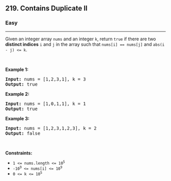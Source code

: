 <h2>219. Contains Duplicate II</h2><h3>Easy</h3><hr><div style="user-select: auto;"><p style="user-select: auto;">Given an integer array <code style="user-select: auto;">nums</code> and an integer <code style="user-select: auto;">k</code>, return <code style="user-select: auto;">true</code> if there are two <strong style="user-select: auto;">distinct indices</strong> <code style="user-select: auto;">i</code> and <code style="user-select: auto;">j</code> in the array such that <code style="user-select: auto;">nums[i] == nums[j]</code> and <code style="user-select: auto;">abs(i - j) &lt;= k</code>.</p>

<p style="user-select: auto;">&nbsp;</p>
<p style="user-select: auto;"><strong style="user-select: auto;">Example 1:</strong></p>

<pre style="user-select: auto;"><strong style="user-select: auto;">Input:</strong> nums = [1,2,3,1], k = 3
<strong style="user-select: auto;">Output:</strong> true
</pre>

<p style="user-select: auto;"><strong style="user-select: auto;">Example 2:</strong></p>

<pre style="user-select: auto;"><strong style="user-select: auto;">Input:</strong> nums = [1,0,1,1], k = 1
<strong style="user-select: auto;">Output:</strong> true
</pre>

<p style="user-select: auto;"><strong style="user-select: auto;">Example 3:</strong></p>

<pre style="user-select: auto;"><strong style="user-select: auto;">Input:</strong> nums = [1,2,3,1,2,3], k = 2
<strong style="user-select: auto;">Output:</strong> false
</pre>

<p style="user-select: auto;">&nbsp;</p>
<p style="user-select: auto;"><strong style="user-select: auto;">Constraints:</strong></p>

<ul style="user-select: auto;">
	<li style="user-select: auto;"><code style="user-select: auto;">1 &lt;= nums.length &lt;= 10<sup style="user-select: auto;">5</sup></code></li>
	<li style="user-select: auto;"><code style="user-select: auto;">-10<sup style="user-select: auto;">9</sup> &lt;= nums[i] &lt;= 10<sup style="user-select: auto;">9</sup></code></li>
	<li style="user-select: auto;"><code style="user-select: auto;">0 &lt;= k &lt;= 10<sup style="user-select: auto;">5</sup></code></li>
</ul>
</div>